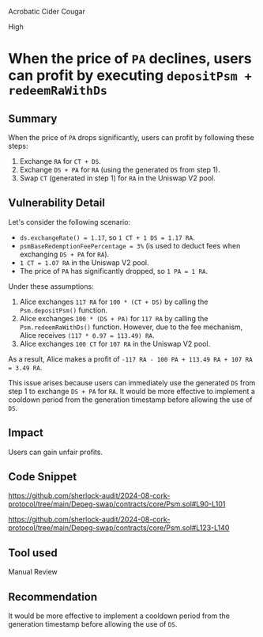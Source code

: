 Acrobatic Cider Cougar

High

# When the price of `PA` declines, users can profit by executing `depositPsm + redeemRaWithDs`

## Summary

When the price of `PA` drops significantly, users can profit by following these steps:

1. Exchange `RA` for `CT + DS`.
2. Exchange `DS + PA` for `RA` (using the generated `DS` from step 1).
3. Swap `CT` (generated in step 1) for `RA` in the Uniswap V2 pool.

## Vulnerability Detail

Let's consider the following scenario:

- `ds.exchangeRate() = 1.17`, so `1 CT + 1 DS = 1.17 RA`.
- `psmBaseRedemptionFeePercentage = 3%` (is used to deduct fees when exchanging `DS + PA` for `RA`).
- `1 CT = 1.07 RA` in the Uniswap V2 pool.
- The price of `PA` has significantly dropped, so `1 PA = 1 RA`.

Under these assumptions:

1. Alice exchanges `117 RA` for `100 * (CT + DS)` by calling the `Psm.depositPsm()` function.
2. Alice exchanges `100 * (DS + PA)` for `117 RA` by calling the `Psm.redeemRaWithDs()` function. However, due to the fee mechanism, Alice receives `(117 * 0.97 = 113.49) RA`.
3. Alice exchanges `100 CT` for `107 RA` in the Uniswap V2 pool.

As a result, Alice makes a profit of `-117 RA - 100 PA + 113.49 RA + 107 RA = 3.49 RA`.

This issue arises because users can immediately use the generated `DS` from step 1 to exchange `DS + PA` for `RA`. It would be more effective to implement a cooldown period from the generation timestamp before allowing the use of `DS`.

## Impact

Users can gain unfair profits.

## Code Snippet

https://github.com/sherlock-audit/2024-08-cork-protocol/tree/main/Depeg-swap/contracts/core/Psm.sol#L90-L101

https://github.com/sherlock-audit/2024-08-cork-protocol/tree/main/Depeg-swap/contracts/core/Psm.sol#L123-L140

## Tool used

Manual Review

## Recommendation

It would be more effective to implement a cooldown period from the generation timestamp before allowing the use of `DS`.
